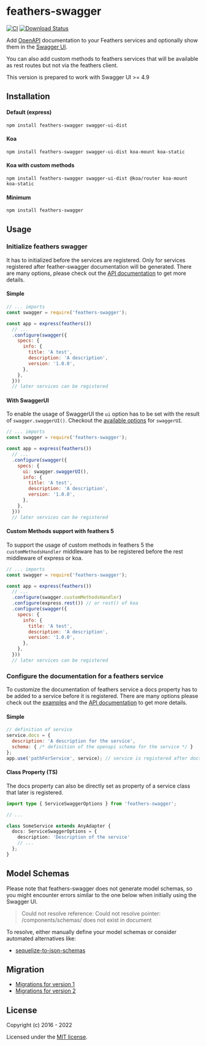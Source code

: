 # feathers-swagger

[![CI](https://github.com/feathersjs-ecosystem/feathers-swagger/actions/workflows/ci.yaml/badge.svg)](https://github.com/feathersjs-ecosystem/feathers-swagger/actions/workflows/ci.yaml)
[![Download Status](https://img.shields.io/npm/dm/feathers-swagger.svg?style=flat-square)](https://www.npmjs.com/package/feathers-swagger)

Add [OpenAPI](https://swagger.io/resources/open-api/) documentation to your Feathers services and optionally show them in the [Swagger UI](https://swagger.io/tools/swagger-ui/).

You can also add custom methods to feathers services that will be available as rest routes but not via the feathers client. 

This version is prepared to work with Swagger UI >= 4.9

## Installation

<!-- tabs:start -->

#### **Default (express)**

```shell
npm install feathers-swagger swagger-ui-dist
```

#### **Koa**

```shell
npm install feathers-swagger swagger-ui-dist koa-mount koa-static
```

#### **Koa with custom methods**

```shell
npm install feathers-swagger swagger-ui-dist @koa/router koa-mount koa-static
```

#### **Minimum**

```shell
npm install feathers-swagger
```

<!-- tabs:end -->

## Usage

### Initialize feathers swagger

It has to initialized before the services are registered.
Only for services registered after feather-swagger documentation will be generated.
There are many options, please check out the [API documentation](api.md#swaggeroptions) to get more details.

<!-- tabs:start -->

#### **Simple**

```js
// ... imports
const swagger = require('feathers-swagger');

const app = express(feathers())
  // ...
  .configure(swagger({
    specs: {
      info: {
        title: 'A test',
        description: 'A description',
        version: '1.0.0',
      },
    },
  }))
  // later services can be registered
```

#### **With SwaggerUI**

To enable the usage of SwaggerUI the `ui` option has to be set with the result of `swagger.swaggerUI()`. Checkout the [available options](api.md#swaggerswaggeruioptions) for `swaggerUI`. 

```js
// ... imports
const swagger = require('feathers-swagger');

const app = express(feathers())
  // ...
  .configure(swagger({
    specs: {
      ui: swagger.swaggerUI(),
      info: {
        title: 'A test',
        description: 'A description',
        version: '1.0.0',
      },
    },
  }))
  // later services can be registered
```

#### **Custom Methods support with feathers 5**

To support the usage of custom methods in feathers 5 the `customMethodsHandler` middleware has to be registered before the rest middleware of express or koa.

```js
// ... imports
const swagger = require('feathers-swagger');

const app = express(feathers())
  // ...
  .configure(swagger.customMethodsHandler)
  .configure(express.rest()) // or rest() of koa
  .configure(swagger({
    specs: {
      info: {
        title: 'A test',
        description: 'A description',
        version: '1.0.0',
      },
    },
  }))
  // later services can be registered
```

<!-- tabs:end -->

### Configure the documentation for a feathers service

To customize the documentation of feathers service a docs property has to be added to a service before it is registered.
There are many options please check out the [examples](examples/index.md) and the [API documentation](api.md#servicedocs) to get more details.

<!-- tabs:start -->

#### **Simple**

```js
// definition of service
service.docs = {
  description: 'A description for the service',
  schema: { /* definition of the openapi schema for the service */ }
};
app.use('pathForService', service); // service is registered after docs property has been set
```

#### **Class Property (TS)**
The docs property can also be directly set as property of a service class that later is registered.

```typescript
import type { ServiceSwaggerOptions } from 'feathers-swagger';

// ...

class SomeService extends AnyAdapter {
  docs: ServiceSwaggerOptions = {
    description: 'Description of the service'
    // ...
  };
}
```

<!-- tabs:end -->

## Model Schemas

Please note that feathers-swagger does not generate model schemas, so you might
encounter errors similar to the one below when initially using the Swagger UI.

> Could not resolve reference: Could not resolve pointer: /components/schemas/<some-model> does not exist in document

To resolve, either manually define your model schemas or consider automated alternatives like:

- [sequelize-to-json-schemas](https://github.com/alt3/sequelize-to-json-schemas)

## Migration

* [Migrations for version 1](migrations/MIGRATIONS_v1.md)
* [Migrations for version 2](migrations/MIGRATIONS_v2.md)

## License

Copyright (c) 2016 - 2022

Licensed under the [MIT license](LICENSE).
